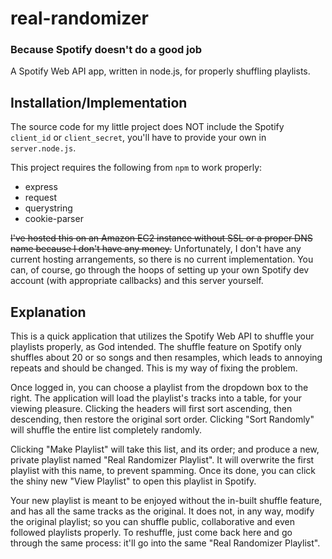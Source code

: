 # real-randomizer
### Because Spotify doesn't do a good job
A Spotify Web API app, written in node.js, for properly shuffling playlists.

## Installation/Implementation

The source code for my little project does NOT include the Spotify `client_id`
or `client_secret`, you'll have to provide your own in `server.node.js`.

This project requires the following from `npm` to work properly:

* express
* request
* querystring
* cookie-parser 

<del>I've hosted this on an Amazon EC2 instance without SSL or a proper DNS name 
because I don't have any money.</del>
Unfortunately, I don't have any current hosting arrangements, so there is no
current implementation. You can, of course, go through the hoops of setting
up your own Spotify dev account (with appropriate callbacks) and this server
yourself.

## Explanation

This is a quick application that utilizes the Spotify Web API to shuffle your 
playlists properly, as God intended. The shuffle feature on Spotify only 
shuffles about 20 or so songs and then resamples, which leads to annoying 
repeats and should be changed. This is my way of fixing the problem.

Once logged in, you can choose a playlist from the dropdown box to the right. 
The application will load the playlist's tracks into a table, for your viewing 
pleasure. Clicking the headers will first sort ascending, then descending, 
then restore the original sort order. Clicking "Sort Randomly" will shuffle 
the entire list completely randomly.

Clicking "Make Playlist" will take this list, and its order; and produce a 
new, private playlist named "Real Randomizer Playlist". It will overwrite 
the first playlist with this name, to prevent spamming. Once its done, you can 
click the shiny new "View Playlist" to open this playlist in Spotify.

Your new playlist is meant to be enjoyed without the in-built shuffle feature, 
and has all the same tracks as the original. It does not, in any way, modify 
the original playlist; so you can shuffle public, collaborative and even 
followed playlists properly. To reshuffle, just come back here and go through 
the same process: it'll go into the same "Real Randomizer Playlist".
